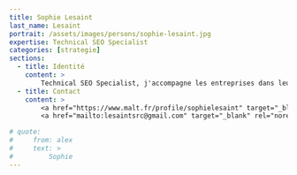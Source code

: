 ```yaml
---
title: Sophie Lesaint
last_name: Lesaint
portrait: /assets/images/persons/sophie-lesaint.jpg
expertise: Technical SEO Specialist
categories: [strategie]
sections:
  - title: Identité
    content: >
        Technical SEO Specialist, j'accompagne les entreprises dans leur croissance sur le web en leur proposant une stratégie d'acquisition d'audience SEO. Forte de plusieurs années d’expériences sur des marchés variés et concurrentiels, je propose aujourd'hui des missions de référencement naturel technique, sémantique et off-site. Je peux être sollicitée dans le cadre d'un temps fort, d'une refonte, d'une mise en ligne, d'une migration ou tout simplement pour un besoin d'optimisation de visibilité. Efficacité, disponibilité et pédagogie sont mes maîtres mots.
  - title: Contact
    content: >
        <a href="https://www.malt.fr/profile/sophielesaint" target="_blank" rel="noreferrer">Site</a> –
        <a href="mailto:lesaintsrc@gmail.com" target="_blank" rel="noreferrer">Mail</a>

# quote:
#     from: alex
#     text: >
#         Sophie 
---
```

